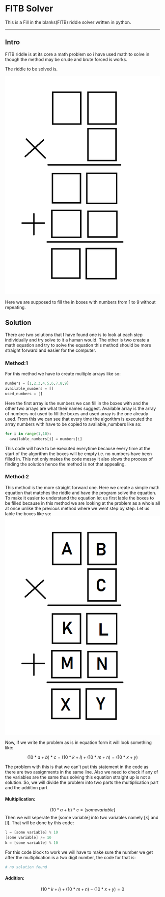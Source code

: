 # FITB Solver
This is a Fill in the blanks(FITB) riddle solver written in python.

---

## Intro 
FITB riddle is at its core a math problem so i have used math to solve in though the method may be crude and brute forced is works.

The riddle to be solved is.

![Alt text](img.png)

Here we are supposed to fill the in boxes with numbers from 1 to 9 without repeating.

## Solution
There are two solutions that I have found one is to look at each step individually and try solve to it a human would.
The other is two create a math equation and try to solve the equation this method should be more straight forward and easier for the computer.

### Method:1
For this method we have to create multiple arrays like so:
``` python
numbers = [1,2,3,4,5,6,7,8,9]
available_numbers = []
used_numbers = []
```
Here the first array is the numbers we can fill in the boxes with and the other two arrays are what their names suggest.
Available array is the array of numbers not used to fill the boxes and used array is the one already used.
From this we can see that every time the algorithm is executed the array numbers with have to be copied to available_numbers like so:
```python
for i in range(1,10):
  available_numbers[i] = numbers[i]
```
This code will have to be executed everytime because every time at the start of the algorithm the boxes will be empty i.e. no numbers have been filled in.
This not only makes the code messy it also slows the process of finding the solution hence the method is not that appealing.

### Method:2
This method is the more straight forward one. Here we create a simple math equation that matches the riddle and have the program solve the equation. To make it easier to understand the equation let us first lable the boxes to be filled because in this method we are looking at the problem as a whole all at once unlike the previous method where we went step by step. Let us lable the boxes like so:
![Alt text](img_lableded.png)

Now, if we write the problem as is in equation form it will look something like:

$$(10*a+b)*c = (10*k+l) + (10*m+n) = (10*x+y)$$

The problem with this is that we can't put this statement in the code as there are two assignments in the same line. Also we need to check if any of the variables are the same thus solving this equation straight up is not a solution.
So, we will divide the problem into two parts the multiplication part and the addition part.

#### Multiplication:
$$(10*a+b)*c = [some variable]$$
Then we will seperate the [some variable] into two variables namely [k] and [l].
That will be done by this code:
```python
l = [some variable] % 10
[some variable] /= 10
k = [some variable] % 10
```
For this code block to work we will have to make sure the number we get after the multiplication is a two digit number, the code for that is:
```python
# no solution found
```

#### Addition:
$$(10*k+l) + (10*m+n) - (10*x+y) = 0$$
